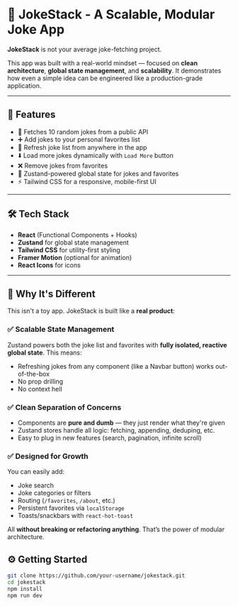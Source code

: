# 🧠 JokeStack - A Scalable, Modular Joke App

**JokeStack** is not your average joke-fetching project.

This app was built with a real-world mindset — focused on **clean architecture**, **global state management**, and **scalability**. It demonstrates how even a simple idea can be engineered like a production-grade application.

---

## 🚀 Features

- 🔁 Fetches 10 random jokes from a public API
- ➕ Add jokes to your personal favorites list
- 🔄 Refresh joke list from anywhere in the app
- ⬇️ Load more jokes dynamically with `Load More` button
- ❌ Remove jokes from favorites
- 💾 Zustand-powered global state for jokes and favorites
- ⚡ Tailwind CSS for a responsive, mobile-first UI

---

## 🛠 Tech Stack

- **React** (Functional Components + Hooks)
- **Zustand** for global state management
- **Tailwind CSS** for utility-first styling
- **Framer Motion** (optional for animation)
- **React Icons** for icons

---

## 🧠 Why It's Different

This isn't a toy app. JokeStack is built like a **real product**:

### ✅ Scalable State Management

Zustand powers both the joke list and favorites with **fully isolated, reactive global state**. This means:

- Refreshing jokes from any component (like a Navbar button) works out-of-the-box
- No prop drilling
- No context hell

### ✅ Clean Separation of Concerns

- Components are **pure and dumb** — they just render what they're given
- Zustand stores handle all logic: fetching, appending, deduping, etc.
- Easy to plug in new features (search, pagination, infinite scroll)

### ✅ Designed for Growth

You can easily add:

- Joke search
- Joke categories or filters
- Routing (`/favorites`, `/about`, etc.)
- Persistent favorites via `localStorage`
- Toasts/snackbars with `react-hot-toast`

All **without breaking or refactoring anything**. That’s the power of modular architecture.

## ⚙️ Getting Started

```bash
git clone https://github.com/your-username/jokestack.git
cd jokestack
npm install
npm run dev
```
